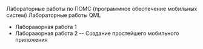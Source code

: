Лабораторные работы по ПОМС (программное обеспечение мобильных систем)
Лабораторные работы QML
- Лаборааорная работа 1
- Лаборааорная работа 2 -- Создание простейшего мобильного приложения

